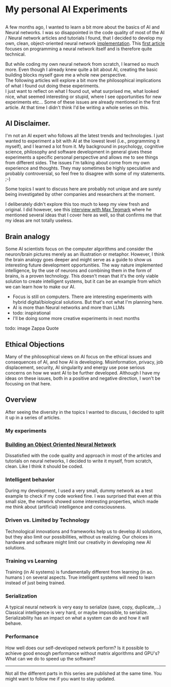 # My personal AI Experiments
## 

A few months ago, I wanted to learn a bit more about the basics of AI and Neural networks.
I was so disappointed in the code quality of most of the 
AI / Neural network articles and tutorials I found, that I decided to develop my own, clean, object-oriented neural network [implementation](https://github.com/darlingVandamme/OONeuralNetwork).
This [first article](https://medium.com/@geertvandamme/building-an-object-oriented-neural-network-ee3f4af085b6) focuses on programming a neural network itself and is therefore quite technical.

But while coding my own neural network from scratch, I learned so much more. 
Even though I already knew quite a bit about AI, creating the basic building blocks myself gave me a whole new perspective.  
The following articles will explore a bit more the philosophical implications of what I found out doing these experiments.  
I just want to reflect on what I found out, what surprised me, what looked nice, what seemed interesting or stupid, where I see opportunities for new experiments etc... 
Some of these issues are already mentioned in the first article. At that time I didn't think I'd be writing a whole series on this.

## AI Disclaimer.

I'm not an AI expert who follows all the latest trends and technologies.
I just wanted to experiment a bit with AI at the lowest level
(i.e., programming it myself), and I learned a lot from it.
My background in psychology, cognitive science, philosophy and
software development in general gives these experiments a specific personal perspective and allows me to see things from different sides. 
The issues I'm talking about come from my own experience and thoughts.
They may sometimes be highly speculative and probably controversial, so feel free to disagree with some of my statements. ;-)

Some topics I want to discuss here are probably not unique and are surely being investigated by other companies and researchers at the moment.


I deliberately didn't explore this too much to keep my view fresh and original.
I did however, see this [interview with Max Tegmark](https://www.youtube.com/watch?v=_-Xdkzi8H_o) where he mentioned several ideas that I cover here as well, so that confirms me that my ideas are not totally useless.   

## Brain analogy
Some AI scientists focus on the computer algorithms and consider the neuron/brain pictures merely as an illustration or metaphor.
However, I think the brain analogy goes deeper and might serve as a guide to show us interesting future development opportunities. The way nature implemented intelligence, by the use of neurons and combining them in the form of brains, is a proven technology. 
This doesn't mean that it's the only viable solution to create intelligent systems, but it can be an example from which we can learn how to make our AI.

* Focus is still on computers. There are interesting experiments with hybrid digital/biological solutions. But that's not what I'm planning here.
* AI is more than Neural networks and more than LLMs
* todo: inspirational
* I'll be doing some more creative experiments in next months

todo: image Zappa Quote

## Ethical Objections

Many of the philosophical views on AI focus on the ethical issues and consequences of AI, and how AI is developing.
Misinformation, privacy, job displacement, security, AI singularity and energy use pose serious concerns on how we want AI to be further developed.
Although I have my ideas on these issues, both in a positive and negative direction, I won't be focusing on that here.

## Overview

After seeing the diversity in the topics I wanted to discuss, I decided to split it up in a series of articles.

### My experiments

### [Building an Object Oriented Neural Network](https://medium.com/@geertvandamme/building-an-object-oriented-neural-network-ee3f4af085b6)

Dissatisfied with the code quality and approach in most of the articles and tutorials on neural networks, I decided to write it myself, from scratch, clean. Like I think it should be coded. 

### Intelligent behavior

During my development, I used a very small, dummy network as a test example to check if my code worked fine.
I was surprised that even at this small size, the network showed some interesting properties, which made me think about (artificial) intelligence and consciousness.

### Driven vs. Limited by Technology

Technological innovations and frameworks help us to develop AI solutions, but they also limit our possibilities, without us realizing.
Our choices in hardware and software might limit our creativity in developing new AI solutions. 

### Training vs Learning

Training (in AI systems) is fundamentally different from learning (in ao. humans ) on several aspects. 
True intelligent systems will need to learn instead of just being trained.

### Serialization

A typical neural network is very easy to serialize (save, copy, duplicate,...)
Classical intelligence is very hard, or maybe impossible, to serialize.
Serializability has an impact on what a system can do and how it will behave. 

### Performance

How well does our self-developed network perform?
Is it possible to achieve good enough performance without matrix algorithms and GPU's?
What can we do to speed up the software?

---

Not all the different parts in this series are published at the same time. 
You might want to follow me if you want to stay updated. 

